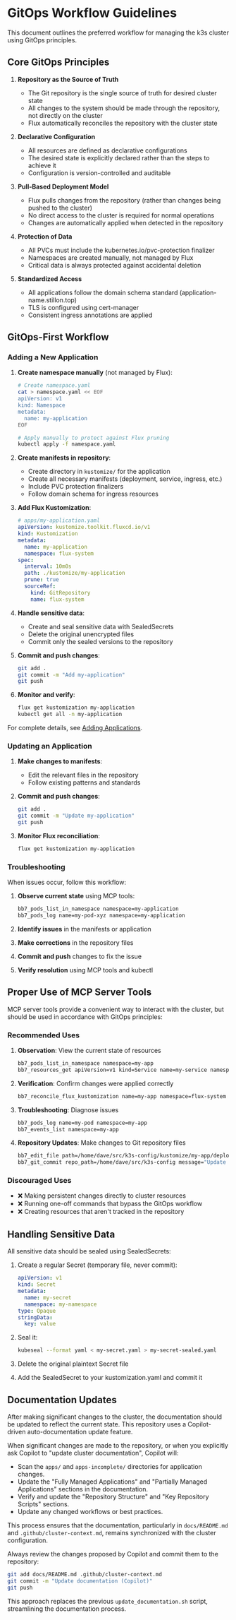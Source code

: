 # GitOps Workflow Guidelines

This document outlines the preferred workflow for managing the k3s cluster using GitOps principles.

## Core GitOps Principles

1. **Repository as the Source of Truth**
   - The Git repository is the single source of truth for desired cluster state
   - All changes to the system should be made through the repository, not directly on the cluster
   - Flux automatically reconciles the repository with the cluster state

2. **Declarative Configuration**
   - All resources are defined as declarative configurations
   - The desired state is explicitly declared rather than the steps to achieve it
   - Configuration is version-controlled and auditable

3. **Pull-Based Deployment Model**
   - Flux pulls changes from the repository (rather than changes being pushed to the cluster)
   - No direct access to the cluster is required for normal operations
   - Changes are automatically applied when detected in the repository

4. **Protection of Data**
   - All PVCs must include the kubernetes.io/pvc-protection finalizer
   - Namespaces are created manually, not managed by Flux
   - Critical data is always protected against accidental deletion

5. **Standardized Access**
   - All applications follow the domain schema standard (application-name.stillon.top)
   - TLS is configured using cert-manager
   - Consistent ingress annotations are applied

## GitOps-First Workflow

### Adding a New Application

1. **Create namespace manually** (not managed by Flux):

   ```bash
   # Create namespace.yaml
   cat > namespace.yaml << EOF
   apiVersion: v1
   kind: Namespace
   metadata:
     name: my-application
   EOF

   # Apply manually to protect against Flux pruning
   kubectl apply -f namespace.yaml
   ```

2. **Create manifests in repository**:

   - Create directory in `kustomize/` for the application
   - Create all necessary manifests (deployment, service, ingress, etc.)
   - Include PVC protection finalizers
   - Follow domain schema for ingress resources

3. **Add Flux Kustomization**:

   ```yaml
   # apps/my-application.yaml
   apiVersion: kustomize.toolkit.fluxcd.io/v1
   kind: Kustomization
   metadata:
     name: my-application
     namespace: flux-system
   spec:
     interval: 10m0s
     path: ./kustomize/my-application
     prune: true
     sourceRef:
       kind: GitRepository
       name: flux-system
   ```

4. **Handle sensitive data**:

   - Create and seal sensitive data with SealedSecrets
   - Delete the original unencrypted files
   - Commit only the sealed versions to the repository

5. **Commit and push changes**:

   ```bash
   git add .
   git commit -m "Add my-application"
   git push
   ```

6. **Monitor and verify**:

   ```bash
   flux get kustomization my-application
   kubectl get all -n my-application
   ```

For complete details, see [Adding Applications](adding-applications.md).

### Updating an Application

1. **Make changes to manifests**:

   - Edit the relevant files in the repository
   - Follow existing patterns and standards

2. **Commit and push changes**:

   ```bash
   git add .
   git commit -m "Update my-application"
   git push
   ```

3. **Monitor Flux reconciliation**:

   ```bash
   flux get kustomization my-application
   ```

### Troubleshooting

When issues occur, follow this workflow:

1. **Observe current state** using MCP tools:

   ```bash
   bb7_pods_list_in_namespace namespace=my-application
   bb7_pods_log name=my-pod-xyz namespace=my-application
   ```

2. **Identify issues** in the manifests or application

3. **Make corrections** in the repository files

4. **Commit and push** changes to fix the issue

5. **Verify resolution** using MCP tools and kubectl

## Proper Use of MCP Server Tools

MCP server tools provide a convenient way to interact with the cluster, but should be used in accordance with GitOps principles:

### Recommended Uses

1. **Observation**: View the current state of resources

   ```bash
   bb7_pods_list_in_namespace namespace=my-app
   bb7_resources_get apiVersion=v1 kind=Service name=my-service namespace=my-app
   ```

2. **Verification**: Confirm changes were applied correctly

   ```bash
   bb7_reconcile_flux_kustomization name=my-app namespace=flux-system
   ```

3. **Troubleshooting**: Diagnose issues

   ```bash
   bb7_pods_log name=my-pod namespace=my-app
   bb7_events_list namespace=my-app
   ```

4. **Repository Updates**: Make changes to Git repository files

   ```bash
   bb7_edit_file path=/home/dave/src/k3s-config/kustomize/my-app/deployment.yaml
   bb7_git_commit repo_path=/home/dave/src/k3s-config message="Update deployment"
   ```

### Discouraged Uses

- ❌ Making persistent changes directly to cluster resources
- ❌ Running one-off commands that bypass the GitOps workflow
- ❌ Creating resources that aren't tracked in the repository

## Handling Sensitive Data

All sensitive data should be sealed using SealedSecrets:

1. Create a regular Secret (temporary file, never commit):

   ```yaml
   apiVersion: v1
   kind: Secret
   metadata:
     name: my-secret
     namespace: my-namespace
   type: Opaque
   stringData:
     key: value
   ```

2. Seal it:

   ```bash
   kubeseal --format yaml < my-secret.yaml > my-secret-sealed.yaml
   ```

3. Delete the original plaintext Secret file
4. Add the SealedSecret to your kustomization.yaml and commit it

## Documentation Updates

After making significant changes to the cluster, the documentation should be updated to reflect the current state. This repository uses a Copilot-driven auto-documentation update feature.

When significant changes are made to the repository, or when you explicitly ask Copilot to "update cluster documentation", Copilot will:

- Scan the `apps/` and `apps-incomplete/` directories for application changes.
- Update the "Fully Managed Applications" and "Partially Managed Applications" sections in the documentation.
- Verify and update the "Repository Structure" and "Key Repository Scripts" sections.
- Update any changed workflows or best practices.

This process ensures that the documentation, particularly in `docs/README.md` and `.github/cluster-context.md`, remains synchronized with the cluster configuration.

Always review the changes proposed by Copilot and commit them to the repository:

```bash
git add docs/README.md .github/cluster-context.md
git commit -m "Update documentation (Copilot)"
git push
```

This approach replaces the previous `update_documentation.sh` script, streamlining the documentation process.

